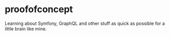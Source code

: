 # proofofconcept
Learning about Symfony, GraphQL and other stuff as quick as possible for a little brain like mine. 
